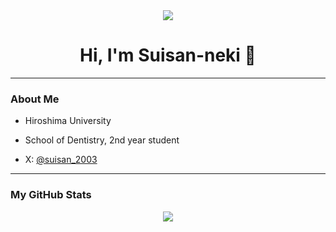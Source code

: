 <div align="center">
  <img src="https://readme-typing-svg.herokuapp.com?font=Fira+Code&color=00FFFF&size=25&center=true&vCenter=true&true&lines=Hiroshima+University;Dental+Student" />
</div>

<div align="center">
  <h1>Hi, I'm Suisan-neki 👋</h1>
</div>

---

### About Me

- Hiroshima University
- School of Dentistry, 2nd year student

- X: [@suisan_2003](https://twitter.com/suisan_2003)

---

### My GitHub Stats

<div align="center">
  <img src="https://github-readme-stats.vercel.app/api/top-langs/?username=Suisan-neki&theme=radical" />
</div>
